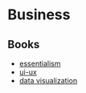 # Business

## Books

- [essentialism](./essentialism.md)
- [ui-ux](./ui-ux.md)
- [data visualization](./data-visualization/data-visualization.md)
